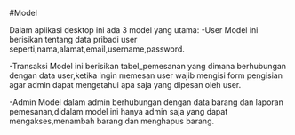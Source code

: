 #Model


Dalam aplikasi desktop ini ada 3 model yang utama:
-User
Model ini berisikan tentang data pribadi user seperti,nama,alamat,email,username,password.

-Transaksi
Model ini berisikan tabel_pemesanan yang dimana berhubungan dengan data user,ketika ingin memesan user wajib mengisi form pengisian agar admin dapat mengetahui apa saja yang dipesan oleh user.

-Admin
Model dalam admin berhubungan dengan data barang dan laporan pemesanan,didalam model ini hanya admin saja yang dapat mengakses,menambah barang dan menghapus barang.


